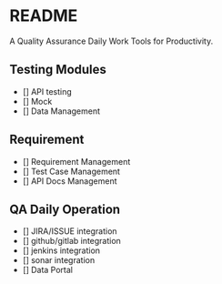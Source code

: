 # README


A Quality Assurance Daily Work Tools for Productivity.

## Testing Modules

- [] API testing
- [] Mock
- [] Data Management

## Requirement

- [] Requirement Management
- [] Test Case Management
- [] API Docs Management

## QA Daily Operation

- [] JIRA/ISSUE integration
- [] github/gitlab integration
- [] jenkins integration
- [] sonar integration
- [] Data Portal
